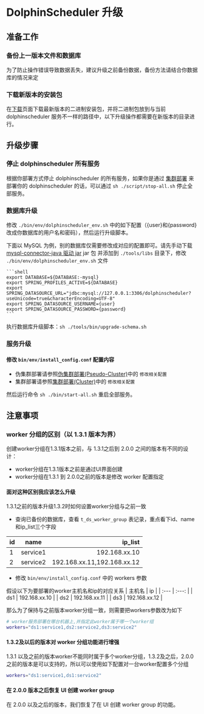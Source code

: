 # DolphinScheduler 升级

## 准备工作

### 备份上一版本文件和数据库

为了防止操作错误导致数据丢失，建议升级之前备份数据，备份方法请结合你数据库的情况来定

### 下载新版本的安装包

在[下载](/zh-cn/download/download.html)页面下载最新版本的二进制安装包，并将二进制包放到与当前 dolphinscheduler 服务不一样的路径中，以下升级操作都需要在新版本的目录进行。

## 升级步骤

### 停止 dolphinscheduler 所有服务

根据你部署方式停止 dolphinscheduler 的所有服务，如果你是通过 [集群部署](./installation/cluster.md) 来部署你的 dolphinscheduler 的话，可以通过 `sh ./script/stop-all.sh` 停止全部服务。

### 数据库升级

修改 `./bin/env/dolphinscheduler_env.sh` 中的如下配置（{user}和{password}改成你数据库的用户名和密码），然后运行升级脚本。

下面以 MySQL 为例，别的数据库仅需要修改成对应的配置即可。请先手动下载 [mysql-connector-java 驱动 jar](https://downloads.MySQL.com/archives/c-j/)
jar 包 并添加到 `./tools/libs` 目录下，修改 `./bin/env/dolphinscheduler_env.sh` 文件

    ```shell
    export DATABASE=${DATABASE:-mysql}
    export SPRING_PROFILES_ACTIVE=${DATABASE}
    export SPRING_DATASOURCE_URL="jdbc:mysql://127.0.0.1:3306/dolphinscheduler?useUnicode=true&characterEncoding=UTF-8"
    export SPRING_DATASOURCE_USERNAME={user}
    export SPRING_DATASOURCE_PASSWORD={password}
    ```

执行数据库升级脚本：`sh ./tools/bin/upgrade-schema.sh`

### 服务升级

#### 修改 `bin/env/install_config.conf` 配置内容

- 伪集群部署请参照[伪集群部署(Pseudo-Cluster)](./installation/pseudo-cluster.md)中的 `修改相关配置`
- 集群部署请参照[集群部署(Cluster)](./installation/cluster.md)中的 `修改相关配置`

然后运行命令 `sh ./bin/start-all.sh` 重启全部服务。

## 注意事项

### worker 分组的区别（以 1.3.1 版本为界）

创建worker分组在1.3.1版本之前，与 1.3.1之后到 2.0.0 之间的版本有不同的设计：

- worker分组在1.3.1版本之前是通过UI界面创建
- worker分组在1.3.1 到 2.0.0之前的版本是修改 worker 配置指定

#### 面对这种区别我应该怎么升级

1.3.1之前的版本升级1.3.2时如何设置worker分组与之前一致

* 查询已备份的数据库，查看 `t_ds_worker_group` 表记录，重点看下id、name和ip_list三个字段

| id | name | ip_list    |
| :---         |     :---:      |          ---: |
| 1   | service1     | 192.168.xx.10    |
| 2   | service2     | 192.168.xx.11,192.168.xx.12      |

* 修改 `bin/env/install_config.conf` 中的 workers 参数

假设以下为要部署的worker主机名和ip的对应关系
| 主机名 | ip |
| :---  | :---:  |
| ds1   | 192.168.xx.10     |
| ds2   | 192.168.xx.11     |
| ds3   | 192.168.xx.12     |

那么为了保持与之前版本worker分组一致，则需要把workers参数改为如下

```sh
# worker服务部署在哪台机器上,并指定此worker属于哪一个worker组
workers="ds1:service1,ds2:service2,ds3:service2"
```

#### 1.3.2及以后的版本对 worker 分组功能进行增强

1.3.1 以及之前的版本worker不能同时属于多个worker分组，1.3.2及之后，2.0.0之前的版本是可以支持的，所以可以使用如下配置对一台worker配置多个分组

```sh
workers="ds1:service1,ds1:service2"
```

#### 在 2.0.0 版本之后恢复 UI 创建 worker group

在 2.0.0 以及之后的版本，我们恢复了在 UI 创建 worker group 的功能。
